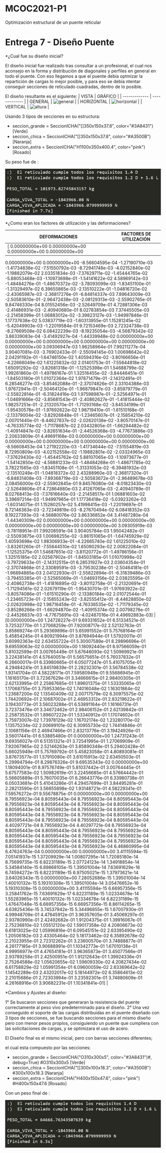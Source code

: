 # MCOC2021-P1
Optimización estructural de un puente reticular

# Entrega 7 - Diseño Puente

*¿Cual fue su diseño inicial? 

El diseño inicial fue realizado tras consultar a un profesional, el cual nos aconsejo en la forma y distribución de diagonales y perfiles en general en todo el puente. Con eso llegamos a que el puente debía optmizar la repartición de cargas lo mejor posible, y para eso se debía ntentar conseguir secciones de reticulado cuadradas, dentro de lo posible.

El diseño resultante es el siguiente:
| VISTA | GRÁFICO |
| ------------- | ------------- |
| GENERAL | ![general](https://github.com/RobertoVergaraC/MCOC2021-P1/blob/main/FOTOS/DISE%C3%91O%20PUENTE%20GENERAL.jpg) |
| HORIZONTAL | ![horizontal](https://github.com/RobertoVergaraC/MCOC2021-P1/blob/main/FOTOS/DISE%C3%91O%20PUENTE%20DE%20LADO.jpg) |
| VERTICAL | ![altura](https://github.com/RobertoVergaraC/MCOC2021-P1/blob/main/FOTOS/DISE%C3%91O%20PUENTE%20DESDE%20ARRIBA.jpg) |



Usando 3 tipos de secciones en su estructura:

- seccion_grande = SeccionICHA("[]350x150x37.8", color="#3A8431")             [Verde]
- seccion_chica = SeccionICHA("[]350x150x37.8", color="#A3500B")              [Naranja]
- seccion_extra = SeccionICHA("H1100x350x400.4", color="pink")                [Rosado]


Su peso fue de : 

![PESO PRIMERO](https://github.com/RobertoVergaraC/MCOC2021-P1/blob/main/FOTOS/PRIMERO/PESO%20FINAL.jpg)

*¿Como eran los factores de utilización y las deformaciones?

| DEFORMACIONES | FACTORES DE UTILIZACIÓN |
| ------------- | ------------- |
| [ 0.00000000e+00  0.00000000e+00  0.00000000e+00  0.00000000e+00
  0.00000000e+00  0.00000000e+00 -8.56604595e-04 -1.27190710e-03
 -1.41734838e-02 -7.51550792e-03 -8.72941748e-03 -4.02152840e-02
 -1.19882079e-02  2.03351834e-03 -7.37629711e-02 -1.45444765e-02
 -5.88053468e-03 -1.10973698e-01 -1.54141622e-02  4.58969142e-03
 -1.48484276e-01 -1.48670372e-02 -3.78093099e-03 -1.83451100e-01
 -1.31329497e-02  6.39655865e-03 -2.13510222e-01 -1.04816720e-02
 -2.43065987e-03 -2.36817276e-01 -6.84814337e-03  7.89643009e-03
 -2.50583610e-01 -2.96472438e-03 -2.08129313e-03 -2.55902765e-01
  9.84746330e-04  8.01552456e-03 -2.52649709e-01  4.72881306e-03
 -2.41486931e-03 -2.40940680e-01  8.02783854e-03  7.37445505e-03
 -2.21458399e-01  1.06883012e-02 -3.39823127e-03 -1.94997846e-01
  1.17737638e-02  5.03837719e-03 -1.60313955e-01  1.15281245e-02
 -5.42049903e-03 -1.22019584e-01  9.72153469e-03  2.72324738e-03
 -8.27669508e-02  6.08422239e-03 -8.19235054e-03 -4.56879342e-02
  3.86339083e-04 -3.41492927e-04 -1.44339948e-02  0.00000000e+00
  0.00000000e+00  0.00000000e+00  0.00000000e+00  0.00000000e+00
  0.00000000e+00  3.09306947e-03  1.96258964e-01  7.99211277e-04
  3.90407081e-03 -3.76902433e-01 -2.55094145e-03  1.00698642e-02
  2.04291192e-01 -1.64746150e-02  1.40594316e-02 -3.80166656e-01
 -4.22666049e-02  1.61225832e-02  2.01401753e-01 -7.55644818e-02
  1.65091292e-02 -3.82681318e-01 -1.12525398e-01  1.54688799e-02
  1.99261860e-01 -1.49786167e-01  1.32516455e-02 -3.84446451e-01
 -1.84503180e-01  1.01072364e-02  1.97871479e-01 -2.14312491e-01
  6.28546277e-03 -3.85462088e-01 -2.37074826e-01  2.33104388e-03
  1.97672941e-01 -2.50464120e-01 -1.96879847e-03 -3.85979779e-01
 -2.55822814e-01 -6.31824416e-03  1.97598987e-01 -2.52564971e-01
 -1.04691666e-02 -3.85681543e-01 -2.40862627e-01 -1.41815444e-02
  1.98257251e-01 -2.21320570e-01 -1.71293168e-02 -3.84534199e-01
 -1.95430578e-01 -1.97692622e-02  1.98719410e-01 -1.61510168e-01
 -2.13379004e-02 -3.82926848e-01 -1.23465607e-01 -2.15854210e-02
  2.00701440e-01 -8.44627837e-02 -2.02620138e-02 -3.80570147e-01
 -4.76335774e-02 -1.71178687e-02  2.03432805e-01 -1.66294482e-02
 -1.40914847e-02 -3.82651634e-01 -2.44526368e-03 -4.77673886e-03
  2.20633809e-01  4.49691168e-03  0.00000000e+00  0.00000000e+00
  0.00000000e+00  0.00000000e+00  0.00000000e+00  0.00000000e+00
 -8.56608453e-04  1.27192220e-03 -1.41734644e-02 -7.51554819e-03
  8.72950809e-03 -4.02152558e-02 -1.19882801e-02 -2.03324965e-03
 -7.37629430e-02 -1.45445762e-02  5.88107065e-03 -1.10973677e-01
 -1.54142850e-02 -4.58881233e-03 -1.48484268e-01 -1.48671785e-02
  3.78221565e-03 -1.83451108e-01 -1.31331053e-02 -6.39481932e-03
 -2.13510248e-01 -1.04818372e-02  2.43288960e-03 -2.36817320e-01
 -6.84831408e-03 -7.89368719e-03 -2.50583672e-01 -2.96489678e-03
  2.08456000e-03 -2.55902845e-01  9.84576080e-04 -8.01823430e-03
 -2.52649806e-01  4.72864880e-03  2.41267065e-03 -2.40940789e-01
  8.02768413e-03 -7.37616640e-03 -2.21458517e-01  1.06881603e-02
  3.39697214e-03 -1.94997965e-01  1.17736418e-02 -5.03923262e-03
 -1.60314075e-01  1.15280257e-02  5.41998415e-03 -1.22019697e-01
  9.72146363e-03 -2.72349819e-03 -8.27670494e-02  6.08418352e-03
  8.19227393e-03 -4.56880076e-02  3.86336852e-04  3.41487280e-04
 -1.44340309e-02  0.00000000e+00  0.00000000e+00  0.00000000e+00
  0.00000000e+00  0.00000000e+00  0.00000000e+00  3.09305919e-03
 -3.78118951e-01  7.99208591e-04  3.90405784e-03  1.95042482e-01
 -2.55093875e-03  1.00698255e-02 -3.86151065e-01 -1.64745929e-02
  1.40593698e-02  1.98306933e-01 -4.22665740e-02  1.61225010e-02
 -3.83261260e-01 -7.55644510e-02  1.65090293e-02  2.00822084e-01
 -1.12525375e-01  1.54687651e-02 -3.81120772e-01 -1.49786156e-01
  1.32515185e-02  2.02587902e-01 -1.84503185e-01  1.01070998e-02
 -3.79729633e-01 -2.14312515e-01  6.28531927e-03  2.03604354e-01
 -2.37074868e-01  2.33089591e-03 -3.79530238e-01 -2.50464181e-01
 -1.96894885e-03  2.04122930e-01 -2.55822894e-01 -6.31839486e-03
 -3.79455385e-01 -2.52565069e-01 -1.04693156e-02  2.03825595e-01
 -2.40862738e-01 -1.41816895e-02 -3.80112758e-01 -2.21320691e-01
 -1.71294561e-02  2.02679119e-01 -1.95430701e-01 -1.97693922e-02
 -3.80574086e-01 -1.61510290e-01 -2.13380184e-02  2.01072544e-01
 -1.23465723e-01 -2.15855243e-02 -3.82555412e-01 -8.44628850e-02
 -2.02620998e-02  1.98716458e-01 -4.76336535e-02 -1.71179345e-02
 -3.85286266e-01 -1.66294870e-02 -1.40915374e-02  2.00798276e-01
 -2.44526637e-03 -4.77675691e-03 -4.02487016e-01  4.49692883e-03] | [0.00000000e+00 1.24728227e-01 9.69331652e-01 6.51334521e-01
 3.72532770e-01 1.27068259e-01 7.92008717e-02 2.52132763e-01
 3.85869274e-01 5.29369896e-01 5.65991552e-01 5.75768164e-01
 5.45854245e-01 4.80921994e-01 3.87694944e-01 1.57920011e-01
 3.60992363e-02 2.63455722e-01 5.30007589e-01 8.29896696e-01
 9.69559063e-02 0.00000000e+00 1.18092440e-01 8.97566059e-01
 5.81032599e-01 3.00765449e-01 5.67646093e-02 1.50969921e-01
 3.22438141e-01 4.57640051e-01 5.56575651e-01 5.76037832e-01
 6.26600017e-01 6.33980665e-01 6.05077247e-01 5.41075705e-01
 4.29484241e-01 3.84519839e-01 2.28232301e-01 3.56784538e-02
 1.93141704e-01 4.58228171e-01 7.59580949e-01 9.55686945e-01
 1.16165170e-01 3.72367629e-01 3.34666615e-01 2.98400305e-01
 2.62133995e-01 2.25867685e-01 1.89601375e-01 1.53335065e-01
 1.17068755e-01 3.75953365e-02 1.74016048e-02 1.16301864e-02
 1.23687200e-02 1.13540409e-02 2.00717579e-02 6.30975575e-02
 1.74420692e-01 2.10687002e-01 2.46953312e-01 2.83219622e-01
 3.19430773e-01 3.56023288e-01 6.53891164e-01 1.16166731e-01
 3.72373476e-01 3.34672462e-01 2.98406152e-01 2.62139842e-01
 2.25873532e-01 1.89607222e-01 1.53340912e-01 1.17074602e-01
 3.75973007e-02 1.73978129e-02 1.16702174e-02 1.23280170e-02
 1.13575234e-02 2.00699101e-02 6.30955730e-02 1.74414846e-01
 2.10681156e-01 2.46947466e-01 2.83213776e-01 3.19424926e-01
 3.56017441e-01 6.53885480e-01 0.00000000e+00 1.24731243e-01
 9.69356027e-01 6.51351321e-01 3.72541995e-01 1.27069909e-01
 7.92067965e-02 2.52146263e-01 3.85890348e-01 5.29402428e-01
 5.66025949e-01 5.75769792e-01 5.45823058e-01 4.80893081e-01
 3.87673577e-01 1.57910080e-01 3.61015913e-02 2.63450503e-01
 5.29994794e-01 8.29876326e-01 9.69535343e-02 0.00000000e+00
 1.18094001e-01 8.97576749e-01 5.81037442e-01 3.00764445e-01
 5.67577583e-02 1.50982619e-01 3.22456685e-01 4.57664442e-01
 5.56605889e-01 5.76070035e-01 6.26643776e-01 6.33980738e-01
 6.05033681e-01 5.41043286e-01 4.29457699e-01 3.84495281e-01
 2.28213590e-01 3.56655898e-02 1.93148721e-01 4.58229341e-01
 7.59576272e-01 9.55678875e-01 0.00000000e+00 0.00000000e+00
 8.79556923e-04 8.80595443e-04 8.79556923e-04 8.80595443e-04
 8.79556923e-04 8.80595443e-04 8.79556923e-04 8.80595443e-04
 8.80595443e-04 8.79556923e-04 8.79556923e-04 8.80595443e-04
 8.80595443e-04 8.79556923e-04 8.79556923e-04 8.80595443e-04
 8.80595443e-04 8.79556923e-04 8.79556923e-04 8.80595443e-04
 4.40297721e-04 8.79556923e-04 4.40297721e-04 8.79556923e-04
 8.80595443e-04 8.80595443e-04 8.79556923e-04 8.79556923e-04
 8.80595443e-04 8.80595443e-04 8.79556923e-04 8.79556923e-04
 8.80595443e-04 8.80595443e-04 8.79556923e-04 8.79556923e-04
 8.80595443e-04 8.80595443e-04 8.79556923e-04 6.46860995e-04
 6.47624763e-04 0.00000000e+00 0.00000000e+00 3.41115594e-15
 7.05141937e-15 1.37209929e-14 1.00807295e-14 1.72085180e-14
 8.75699735e-15 6.82231189e-15 2.07724123e-14 1.34918854e-14
 5.34584140e-15 6.89868105e-15 1.39501004e-14 7.63691629e-16
 6.74594272e-15 6.82231189e-15 6.97505021e-15 1.37973621e-14
 3.64026343e-15 0.00000000e+00 7.28052686e-15 1.39501004e-14
 1.40010132e-15 5.19310308e-15 1.39501004e-14 3.05476652e-16
 5.19310308e-15 0.00000000e+00 3.41115594e-15 6.66957356e-15
 3.25841762e-15 7.63691629e-17 6.82231189e-15 1.02334678e-14
 1.55283965e-15 1.40010132e-15 1.02334678e-14 6.82231189e-15
 1.47647048e-15 6.66957356e-15 6.66957356e-15 8.86114265e-15
 4.63825436e-15 3.74537942e-15 5.34496855e-15 1.67007930e-01
 4.99948709e-01 4.47645912e-01 3.96357605e-01 3.45069297e-01
 2.93780990e-01 2.42492682e-01 1.91204375e-01 1.39916067e-01
 2.75236810e-02 1.05512120e-02 1.59017358e-02 4.20806673e-02
 6.61813025e-02 1.05996816e-01 6.09545151e-02 2.63395490e-02
 1.20506182e-03 2.43305464e-02 5.18173462e-02 6.35892678e-02
 2.21023955e-01 2.72312262e-01 3.23600570e-01 3.74888877e-01
 4.26177185e-01 3.90688991e-01 1.10342773e-01 1.67010138e-01
 4.99956977e-01 4.47654181e-01 3.96365873e-01 3.45077566e-01
 2.93789258e-01 2.42500951e-01 1.91212643e-01 1.39924336e-01
 2.75264588e-02 1.05620655e-02 1.59609330e-02 4.20827434e-02
 6.61758829e-02 1.05991354e-01 6.09600059e-02 2.63369642e-02
 1.14542289e-03 2.43202017e-02 5.18144972e-02 6.35864613e-02
 2.21015686e-01 2.72303994e-01 3.23592301e-01 3.74880609e-01
 4.26168916e-01 3.90682231e-01 1.10341841e-01] |


*Cambios y Ajustes al diseño:

1° Se buscaron secciones que generaran la resistencia del puente correctamente al peso vivo predeterminado para el diseño. 
2° Una vez conseguido el soporte de las cargas distribuidas en el puente diseñado con 3 tipos de secciones, se fue buscando secciones para el mismo diseño pero con menor pesos propios, consiguiendo un puente que cumpliera con las solicitaciones de cargas, y se optimizara el uso de acero.

El Diseño final es el mismo inicial, pero con barras secciones diferentes;

el cual esta compuesto por las secciones:

- seccion_grande = SeccionICHA("O310x300x5", color="#3A8431")#, debug=True) #O310x300x5     [Verde]
- seccion_chica = SeccionICHA("[]300x100x18.3", color="#A3500B")   #300x100x18.3            [Naranja]
- seccion_extra = SeccionICHA("H400x150x47.6", color="pink")     #H400x150x47.6             [Rosado]



Con un peso final de :

![PESO PRIMERO](https://github.com/RobertoVergaraC/MCOC2021-P1/blob/main/FOTOS/%C3%9ALTIMO/PESO%20FINAL.jpg)




